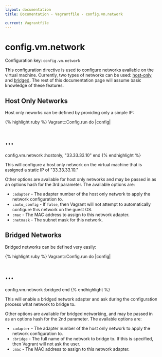 ```yaml
---
layout: documentation
title: Documentation - Vagrantfile - config.vm.network

current: Vagrantfile
---
```

# config.vm.network

Configuration key: `config.vm.network`

This configuration directive is used to configure networks
available on the virtual machine. Currently, two types of networks
can be used: [host-only](/docs/host_only_networking.html) and
[bridged](/docs/bridged_networking.html). The rest of this documentation
page will assume basic knowledge of these features.

## Host Only Networks

Host only neworks can be defined by providing only a simple IP:

{% highlight ruby %}
Vagrant::Config.run do |config|
  # ...
  config.vm.network :hostonly, "33.33.33.10"
end
{% endhighlight %}

This will configure a host only network on the virtual machine
that is assigned a static IP of "33.33.33.10."

Other options are available for host only networks and may be
passed in as an options hash for the 3rd parameter. The available
options are:

* `:adapter` - The adapter number of the host only network to
  apply the network configuration to.
* `:auto_config` - If `false`, then Vagrant will not attempt to
  automatically configure this network on the guest OS.
* `:mac` - The MAC address to assign to this network adapter.
* `:netmask` - The subnet mask for this network.

## Bridged Networks

Bridged networks can be defined very easily:

{% highlight ruby %}
Vagrant::Config.run do |config|
  # ...
  config.vm.network :bridged
end
{% endhighlight %}

This will enable a bridged network adapter and ask during the configuration
process what network to bridge to.

Other options are available for bridged networking, and may be
passed in as an options hash for the 2nd parameter. The available
options are:

* `:adapter` - The adapter number of the host only network to
  apply the network configuration to.
* `:bridge` - The full name of the network to bridge to. If this is specified,
  then Vagrant will not ask the user.
* `:mac` - The MAC address to assign to this network adapter.
